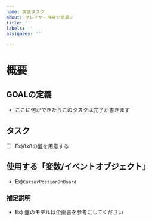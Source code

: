 ```yaml
---
name: 実装タスク
about: プレイヤー目線で簡潔に
title: ''
labels: ''
assignees: ''

---
```


# 概要
## GOALの定義
- ここに何ができたらこのタスクは完了か書きます

## タスク
- [ ] Ex)8x8の盤を用意する

## 使用する「変数/イベントオブジェクト」
-  Ex)`CursorPostionOnBoard`

### 補足説明
- Ex) 盤のモデルは企画書を参考にしてください
